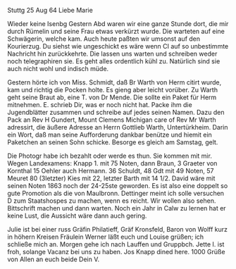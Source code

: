  Stuttg 25 Aug 64
Liebe Marie

Wieder keine Isenbg Gestern Abd waren wir eine ganze Stunde dort, die mir durch Rümelin und seine Frau etwas verkürzt wurde. Die warteten auf eine Schwägerin, welche kam. Auch heute paßten wir umsonst auf den Kourierzug. Du siehst wie ungeschickt es wäre wenn CI auf so unbestimmte Nachricht hin zurückkehrte. Die lassen uns warten und schreiben weder noch telegraphiren sie. Es geht alles ordentlich kühl zu. Natürlich sind sie auch nicht wohl und indisch müde.

Gestern hörte ich von Miss. Schmidt, daß Br Warth von Herm citirt wurde, kam und richtig die Pocken holte. Es gieng aber leicht vorüber. Zu Warth geht seine Braut ab, eine T. von Dr Mende. Die sollte ein Paket für Herm mitnehmen. E. schrieb Dir, was er noch nicht hat. Packe ihm die Jugendblätter zusammen und schreibe auf jedes seinen Namen. Dazu den Pack an Rev H Gundert, Mount Clemens Michigan care of Rev Mr Warth adressirt, die äußere Adresse an Herrn Gottlieb Warth, Untertürkheim. Darin ein Wort, daß man seine Aufforderung dankbar benütze und hiemit ein Paketchen an seinen Sohn schicke. Besorge es gleich am Samstag, gelt.

Die Photogr habe ich bezahlt oder werde es thun. Sie kommen mit mir. 
Wegen Landexamens: Knapp 1. mit 75 Noten, dann Braun, 3 Graeter von Kornthal 15 Oehler auch Hermann. 36 Schuldt, 48 Gdt mit 49 Noten, 57 Meuret 80 (3letzter) Kies mit 22, letzter Barth mit 14 1/2. David wäre mit seinen Noten 1863 noch der 24-25ste geworden. Es ist also eine doppelt so gute Promotion als die von Maulbronn. Dettinger meint ich solle versuchen D zum Staatshospes zu machen, wenn es reicht. Wir wollen also sehen. Bittschrift machen und dann warten. Noch ein Jahr in Calw zu lernen hat er keine Lust, die Aussicht wäre dann auch gering.

Julie ist bei einer russ Gräfin Philatieff, Gräf Kronsfeld, Baron von Wolff kurz in höhern Kreisen Fräulein Werner läßt euch und Louise grüßen; ich schließe mich an. Morgen gehe ich nach Lauffen und Gruppbch. 
Jette I. ist froh, solange Vacanz bei uns zu haben. Jos Knapp dined here. 1000 Grüße von Allen an euch beide
 Dein V.

